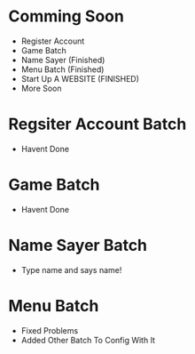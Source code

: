 # Comming Soon
* Register Account
* Game Batch
* Name Sayer (Finished)
* Menu Batch (Finished)
* Start Up A WEBSITE (FINISHED)
* More Soon

# Regsiter Account Batch
* Havent Done

# Game Batch
* Havent Done

# Name Sayer Batch
* Type name and says name!

# Menu Batch
* Fixed Problems
* Added Other Batch To Config With It


